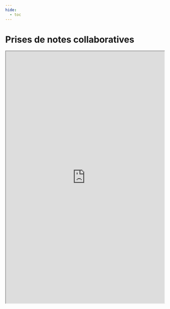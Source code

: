 ```yaml
---
hide:
  - toc
---
```


# Prises de notes collaboratives

<iframe width="100%" height="800" src="https://pad.lamyne.org/s/LTLfestival_atelierZ_FUC_sessions_juillet22#"></iframe>
